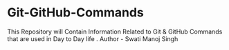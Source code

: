 # Git-GitHub-Commands
This Repository will Contain Information Related to Git &amp; GitHub Commands that are used in Day to Day life .
Author - Swati Manoj Singh
